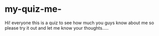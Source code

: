 # my-quiz-me-

Hi! everyone this is a quiz to see how much you guys know about me so please try it out and let me know your thoughts.....
